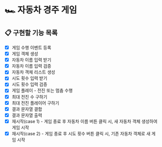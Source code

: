# 🏎️ 자동차 경주 게임

## 📋 구현할 기능 목록

- [x] 게임 수행 이벤트 등록
- [x] 게임 객체 생성
- [x] 자동차 이름 입력 받기
- [x] 자동차 이름 입력 검증
- [x] 자동차 객체 리스트 생성
- [x] 시도 횟수 입력 받기
- [x] 시도 횟수 입력 검증
- [x] 게임 플레이 - 전진 또는 멈춤 수행
- [x] 최대 전진 수 구하기
- [x] 최대 전진 플레이어 구하기
- [x] 결과 문자열 결합
- [x] 결과 문자열 출력
- [x] 재시작(case 1) - 게임 종료 후 자동차 이름 버튼 클릭 시, 새 자동차 객체 생성하여 게임 시작
- [x] 재시작(case 2) - 게임 종료 후 시도 횟수 버튼 클릭 시, 기존 자동차 객체로 새 게임 시작
